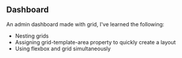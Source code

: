 ## Dashboard

An admin dashboard made with grid, I've learned the following:

- Nesting grids
- Assigning grid-template-area property to quickly create a layout
- Using flexbox and grid simultaneously 
